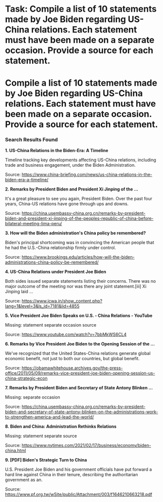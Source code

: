 # Task: Compile a list of 10 statements made by Joe Biden regarding US-China relations. Each statement must have been made on a separate occasion. Provide a source for each statement.

# Compile a list of 10 statements made by Joe Biden regarding US-China relations. Each statement must have been made on a separate occasion. Provide a source for each statement.

### Search Results Found

**1. US-China Relations in the Biden-Era: A Timeline**

Timeline tracking key developments affecting US-China relations, including trade and business engagement, under the Biden Administration.

Source: https://www.china-briefing.com/news/us-china-relations-in-the-biden-era-a-timeline/


**2. Remarks by President Biden and President Xi Jinping of the ...**

It's a great pleasure to see you again, President Biden. Over the past four years, China-US relations have gone through ups and downs.

Source: https://china.usembassy-china.org.cn/remarks-by-president-biden-and-president-xi-jinping-of-the-peoples-republic-of-china-before-bilateral-meeting-lima-peru/


**3. How will the Biden administration's China policy be remembered?**

Biden's principal shortcoming was in convincing the American people that he had the U.S.-China relationship firmly under control.

Source: https://www.brookings.edu/articles/how-will-the-biden-administrations-china-policy-be-remembered/


**4. US-China Relations under President Joe Biden**

Both sides issued separate statements listing their concerns. There was no major outcome of the meeting nor was there any joint statement.[iii] Xi Jinping laid ...

Source: https://www.icwa.in/show_content.php?lang=1&level=3&ls_id=7181&lid=4855


**5. Vice President Joe Biden Speaks on U.S. - China Relations - YouTube**

Missing: statement separate occasion source

Source: https://www.youtube.com/watch?v=7bbMkWS6CL4


**6. Remarks by Vice President Joe Biden to the Opening Session of the ...**

We've recognized that the United States-China relations generate global economic benefit, not just to both our countries, but global benefit.

Source: https://obamawhitehouse.archives.gov/the-press-office/2011/05/09/remarks-vice-president-joe-biden-opening-session-us-china-strategic-econ


**7. Remarks by President Biden and Secretary of State Antony Blinken ...**

Missing: separate occasion

Source: https://china.usembassy-china.org.cn/remarks-by-president-biden-and-secretary-of-state-antony-blinken-on-the-administrations-work-to-strengthen-america-and-lead-the-world/


**8. Biden and China: Administration Rethinks Relations**

Missing: statement separate source

Source: https://www.nytimes.com/2021/02/17/business/economy/biden-china.html


**9. [PDF] Biden's Strategic Turn to China**

U.S. President Joe Biden and his government officials have put forward a hard line against China in their tenure, describing the authoritarian government as an.

Source: https://www.pf.org.tw/wSite/public/Attachment/003/f1646210663218.pdf


